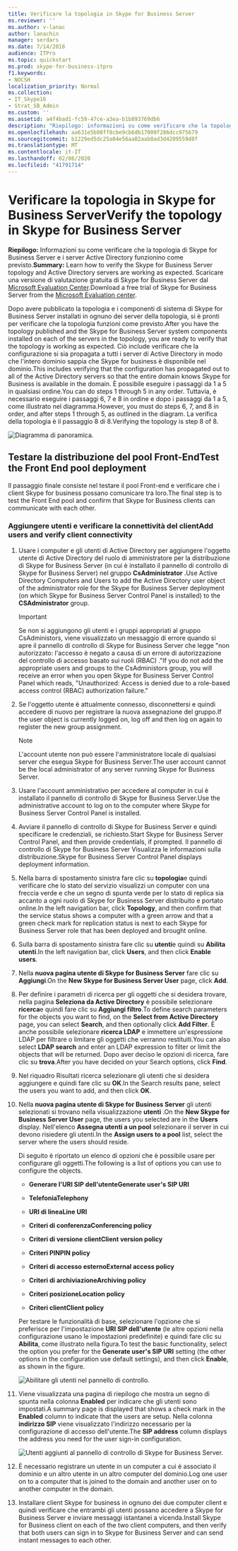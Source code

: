 ```yaml
---
title: Verificare la topologia in Skype for Business Server
ms.reviewer: ''
ms.author: v-lanac
author: lanachin
manager: serdars
ms.date: 7/14/2018
audience: ITPro
ms.topic: quickstart
ms.prod: skype-for-business-itpro
f1.keywords:
- NOCSH
localization_priority: Normal
ms.collection:
- IT_Skype16
- Strat_SB_Admin
ms.custom: ''
ms.assetid: a4f4bad1-fc59-47ce-a3ea-b1b893769db6
description: "Riepilogo: informazioni su come verificare che la topologia di Skype for Business Server e i server Active Directory funzionino come previsto. Scaricare una versione di valutazione gratuita di Skype for Business Server dal Microsoft Evaluation Center all' https://www.microsoft.com/evalcenter/evaluate-skype-for-business-serverIndirizzo:."
ms.openlocfilehash: aa631e5b08ff8cbe9cb6db17009f286dcc975679
ms.sourcegitcommit: b1229ed5dc25a04e56aa02aab8ad3d4209559d8f
ms.translationtype: MT
ms.contentlocale: it-IT
ms.lasthandoff: 02/06/2020
ms.locfileid: "41791714"
---
```

# <a name="verify-the-topology-in-skype-for-business-server"></a><span data-ttu-id="9aa63-104">Verificare la topologia in Skype for Business Server</span><span class="sxs-lookup"><span data-stu-id="9aa63-104">Verify the topology in Skype for Business Server</span></span>
 
<span data-ttu-id="9aa63-105">**Riepilogo:** Informazioni su come verificare che la topologia di Skype for Business Server e i server Active Directory funzionino come previsto.</span><span class="sxs-lookup"><span data-stu-id="9aa63-105">**Summary:** Learn how to verify the Skype for Business Server topology and Active Directory servers are working as expected.</span></span> <span data-ttu-id="9aa63-106">Scaricare una versione di valutazione gratuita di Skype for Business Server dal [Microsoft Evaluation Center](https://www.microsoft.com/evalcenter/evaluate-skype-for-business-server).</span><span class="sxs-lookup"><span data-stu-id="9aa63-106">Download a free trial of Skype for Business Server from the [Microsoft Evaluation center](https://www.microsoft.com/evalcenter/evaluate-skype-for-business-server).</span></span>
  
<span data-ttu-id="9aa63-107">Dopo avere pubblicato la topologia e i componenti di sistema di Skype for Business Server installati in ognuno dei server della topologia, si è pronti per verificare che la topologia funzioni come previsto.</span><span class="sxs-lookup"><span data-stu-id="9aa63-107">After you have the topology published and the Skype for Business Server system components installed on each of the servers in the topology, you are ready to verify that the topology is working as expected.</span></span> <span data-ttu-id="9aa63-108">Ciò include verificare che la configurazione si sia propagata a tutti i server di Active Directory in modo che l'intero dominio sappia che Skype for business è disponibile nel dominio.</span><span class="sxs-lookup"><span data-stu-id="9aa63-108">This includes verifying that the configuration has propagated out to all of the Active Directory servers so that the entire domain knows Skype for Business is available in the domain.</span></span> <span data-ttu-id="9aa63-109">È possibile eseguire i passaggi da 1 a 5 in qualsiasi ordine.</span><span class="sxs-lookup"><span data-stu-id="9aa63-109">You can do steps 1 through 5 in any order.</span></span> <span data-ttu-id="9aa63-110">Tuttavia, è necessario eseguire i passaggi 6, 7 e 8 in ordine e dopo i passaggi da 1 a 5, come illustrato nel diagramma.</span><span class="sxs-lookup"><span data-stu-id="9aa63-110">However, you must do steps 6, 7, and 8 in order, and after steps 1 through 5, as outlined in the diagram.</span></span> <span data-ttu-id="9aa63-111">La verifica della topologia è il passaggio 8 di 8.</span><span class="sxs-lookup"><span data-stu-id="9aa63-111">Verifying the topology is step 8 of 8.</span></span>
  
![Diagramma di panoramica.](../../media/c8698b53-1282-4978-a9a6-ca3f7a778f60.png)
  
## <a name="test-the-front-end-pool-deployment"></a><span data-ttu-id="9aa63-113">Testare la distribuzione del pool Front-End</span><span class="sxs-lookup"><span data-stu-id="9aa63-113">Test the Front End pool deployment</span></span>

<span data-ttu-id="9aa63-114">Il passaggio finale consiste nel testare il pool Front-end e verificare che i client Skype for business possano comunicare tra loro.</span><span class="sxs-lookup"><span data-stu-id="9aa63-114">The final step is to test the Front End pool and confirm that Skype for Business clients can communicate with each other.</span></span> 
  
### <a name="add-users-and-verify-client-connectivity"></a><span data-ttu-id="9aa63-115">Aggiungere utenti e verificare la connettività del client</span><span class="sxs-lookup"><span data-stu-id="9aa63-115">Add users and verify client connectivity</span></span>

1. <span data-ttu-id="9aa63-116">Usare i computer e gli utenti di Active Directory per aggiungere l'oggetto utente di Active Directory del ruolo di amministratore per la distribuzione di Skype for Business Server (in cui è installato il pannello di controllo di Skype for Business Server) nel gruppo **CsAdministrator** .</span><span class="sxs-lookup"><span data-stu-id="9aa63-116">Use Active Directory Computers and Users to add the Active Directory user object of the administrator role for the Skype for Business Server deployment (on which Skype for Business Server Control Panel is installed) to the **CSAdministrator** group.</span></span>
    
    > [!IMPORTANT]
    > <span data-ttu-id="9aa63-117">Se non si aggiungono gli utenti e i gruppi appropriati al gruppo CsAdministors, viene visualizzato un messaggio di errore quando si apre il pannello di controllo di Skype for Business Server che legge "non autorizzato: l'accesso è negato a causa di un errore di autorizzazione del controllo di accesso basato sui ruoli (RBAC) ."</span><span class="sxs-lookup"><span data-stu-id="9aa63-117">If you do not add the appropriate users and groups to the CsAdministors group, you will receive an error when you open Skype for Business Server Control Panel which reads, "Unauthorized: Access is denied due to a role-based access control (RBAC) authorization failure."</span></span> 
  
2. <span data-ttu-id="9aa63-118">Se l'oggetto utente è attualmente connesso, disconnettersi e quindi accedere di nuovo per registrare la nuova assegnazione del gruppo.</span><span class="sxs-lookup"><span data-stu-id="9aa63-118">If the user object is currently logged on, log off and then log on again to register the new group assignment.</span></span>
    
    > [!NOTE]
    > <span data-ttu-id="9aa63-119">L'account utente non può essere l'amministratore locale di qualsiasi server che esegua Skype for Business Server.</span><span class="sxs-lookup"><span data-stu-id="9aa63-119">The user account cannot be the local administrator of any server running Skype for Business Server.</span></span> 
  
3. <span data-ttu-id="9aa63-120">Usare l'account amministrativo per accedere al computer in cui è installato il pannello di controllo di Skype for Business Server.</span><span class="sxs-lookup"><span data-stu-id="9aa63-120">Use the administrative account to log on to the computer where Skype for Business Server Control Panel is installed.</span></span>
    
4. <span data-ttu-id="9aa63-121">Avviare il pannello di controllo di Skype for Business Server e quindi specificare le credenziali, se richiesto.</span><span class="sxs-lookup"><span data-stu-id="9aa63-121">Start Skype for Business Server Control Panel, and then provide credentials, if prompted.</span></span> <span data-ttu-id="9aa63-122">Il pannello di controllo di Skype for Business Server Visualizza le informazioni sulla distribuzione.</span><span class="sxs-lookup"><span data-stu-id="9aa63-122">Skype for Business Server Control Panel displays deployment information.</span></span>
    
5. <span data-ttu-id="9aa63-123">Nella barra di spostamento sinistra fare clic su **topologia**e quindi verificare che lo stato del servizio visualizzi un computer con una freccia verde e che un segno di spunta verde per lo stato di replica sia accanto a ogni ruolo di Skype for Business Server distribuito e portato online.</span><span class="sxs-lookup"><span data-stu-id="9aa63-123">In the left navigation bar, click **Topology**, and then confirm that the service status shows a computer with a green arrow and that a green check mark for replication status is next to each Skype for Business Server role that has been deployed and brought online.</span></span> 
    
6. <span data-ttu-id="9aa63-124">Sulla barra di spostamento sinistra fare clic su **utenti**e quindi su **Abilita utenti**.</span><span class="sxs-lookup"><span data-stu-id="9aa63-124">In the left navigation bar, click **Users**, and then click **Enable users**.</span></span> 
    
7. <span data-ttu-id="9aa63-125">Nella **nuova pagina utente di Skype for Business Server** fare clic su **Aggiungi**.</span><span class="sxs-lookup"><span data-stu-id="9aa63-125">On the **New Skype for Business Server User** page, click **Add**.</span></span>
    
8. <span data-ttu-id="9aa63-126">Per definire i parametri di ricerca per gli oggetti che si desidera trovare, nella pagina **Seleziona da Active Directory** è possibile selezionare **ricerca**e quindi fare clic su **Aggiungi filtro**.</span><span class="sxs-lookup"><span data-stu-id="9aa63-126">To define search parameters for the objects you want to find, on the **Select from Active Directory** page, you can select **Search**, and then optionally click **Add Filter**.</span></span> <span data-ttu-id="9aa63-127">È anche possibile selezionare **ricerca LDAP** e immettere un'espressione LDAP per filtrare o limitare gli oggetti che verranno restituiti.</span><span class="sxs-lookup"><span data-stu-id="9aa63-127">You can also select **LDAP search** and enter an LDAP expression to filter or limit the objects that will be returned.</span></span> <span data-ttu-id="9aa63-128">Dopo aver deciso le opzioni di ricerca, fare clic su **trova**.</span><span class="sxs-lookup"><span data-stu-id="9aa63-128">After you have decided on your Search options, click **Find**.</span></span>
    
9. <span data-ttu-id="9aa63-129">Nel riquadro Risultati ricerca selezionare gli utenti che si desidera aggiungere e quindi fare clic su **OK**.</span><span class="sxs-lookup"><span data-stu-id="9aa63-129">In the Search results pane, select the users you want to add, and then click **OK**.</span></span>
    
10. <span data-ttu-id="9aa63-130">Nella **nuova pagina utente di Skype for Business Server** gli utenti selezionati si trovano nella visualizzazione **utenti** .</span><span class="sxs-lookup"><span data-stu-id="9aa63-130">On the **New Skype for Business Server User** page, the users you selected are in the **Users** display.</span></span> <span data-ttu-id="9aa63-131">Nell'elenco **Assegna utenti a un pool** selezionare il server in cui devono risiedere gli utenti.</span><span class="sxs-lookup"><span data-stu-id="9aa63-131">In the **Assign users to a pool** list, select the server where the users should reside.</span></span>
    
    <span data-ttu-id="9aa63-132">Di seguito è riportato un elenco di opzioni che è possibile usare per configurare gli oggetti.</span><span class="sxs-lookup"><span data-stu-id="9aa63-132">The following is a list of options you can use to configure the objects.</span></span>
    
    - <span data-ttu-id="9aa63-133">**Generare l'URI SIP dell'utente**</span><span class="sxs-lookup"><span data-stu-id="9aa63-133">**Generate user's SIP URI**</span></span>
    
    - <span data-ttu-id="9aa63-134">**Telefonia**</span><span class="sxs-lookup"><span data-stu-id="9aa63-134">**Telephony**</span></span>
    
    - <span data-ttu-id="9aa63-135">**URI di linea**</span><span class="sxs-lookup"><span data-stu-id="9aa63-135">**Line URI**</span></span>
    
    - <span data-ttu-id="9aa63-136">**Criteri di conferenza**</span><span class="sxs-lookup"><span data-stu-id="9aa63-136">**Conferencing policy**</span></span>
    
    - <span data-ttu-id="9aa63-137">**Criteri di versione client**</span><span class="sxs-lookup"><span data-stu-id="9aa63-137">**Client version policy**</span></span>
    
    - <span data-ttu-id="9aa63-138">**Criteri PIN**</span><span class="sxs-lookup"><span data-stu-id="9aa63-138">**PIN policy**</span></span>
    
    - <span data-ttu-id="9aa63-139">**Criteri di accesso esterno**</span><span class="sxs-lookup"><span data-stu-id="9aa63-139">**External access policy**</span></span>
    
    - <span data-ttu-id="9aa63-140">**Criteri di archiviazione**</span><span class="sxs-lookup"><span data-stu-id="9aa63-140">**Archiving policy**</span></span>
    
    - <span data-ttu-id="9aa63-141">**Criteri posizione**</span><span class="sxs-lookup"><span data-stu-id="9aa63-141">**Location policy**</span></span>
    
    - <span data-ttu-id="9aa63-142">**Criteri client**</span><span class="sxs-lookup"><span data-stu-id="9aa63-142">**Client policy**</span></span>
    
    <span data-ttu-id="9aa63-143">Per testare le funzionalità di base, selezionare l'opzione che si preferisce per l'impostazione **URI SIP dell'utente** (le altre opzioni nella configurazione usano le impostazioni predefinite) e quindi fare clic su **Abilita**, come illustrato nella figura.</span><span class="sxs-lookup"><span data-stu-id="9aa63-143">To test the basic functionality, select the option you prefer for the **Generate user's SIP URI** setting (the other options in the configuration use default settings), and then click **Enable**, as shown in the figure.</span></span>
    
     ![Abilitare gli utenti nel pannello di controllo.](../../media/7ee8717d-9a1f-4864-8f45-71071c88878f.png)
  
11. <span data-ttu-id="9aa63-145">Viene visualizzata una pagina di riepilogo che mostra un segno di spunta nella colonna **Enabled** per indicare che gli utenti sono impostati.</span><span class="sxs-lookup"><span data-stu-id="9aa63-145">A summary page is displayed that shows a check mark in the **Enabled** column to indicate that the users are setup.</span></span> <span data-ttu-id="9aa63-146">Nella colonna **indirizzo SIP** viene visualizzato l'indirizzo necessario per la configurazione di accesso dell'utente.</span><span class="sxs-lookup"><span data-stu-id="9aa63-146">The **SIP address** column displays the address you need for the user sign-in configuration.</span></span>
    
     ![Utenti aggiunti al pannello di controllo di Skype for Business Server.](../../media/8960548a-8d6d-44c5-bc01-6f9fb11b7588.png)
  
12. <span data-ttu-id="9aa63-148">È necessario registrare un utente in un computer a cui è associato il dominio e un altro utente in un altro computer del dominio.</span><span class="sxs-lookup"><span data-stu-id="9aa63-148">Log one user on to a computer that is joined to the domain and another user on to another computer in the domain.</span></span>
    
13. <span data-ttu-id="9aa63-149">Installare client Skype for business in ognuno dei due computer client e quindi verificare che entrambi gli utenti possano accedere a Skype for Business Server e inviare messaggi istantanei a vicenda.</span><span class="sxs-lookup"><span data-stu-id="9aa63-149">Install Skype for Business client on each of the two client computers, and then verify that both users can sign in to Skype for Business Server and can send instant messages to each other.</span></span>
    

